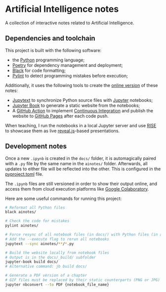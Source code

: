 # Artificial Intelligence notes

A collection of interactive notes related to Artificial Intelligence.

## Dependencies and toolchain

This project is built with the following software:

- the [Python](https://www.python.org/) programming language;
- [Poetry](https://python-poetry.org/) for dependency management and deployment;
- [Black](https://github.com/psf/black) for code formatting;
- [Pylint](https://github.com/pylint-dev/pylint) to detect programming mistakes before execution;

Additionally, it uses the following tools to create the [online version](https://www.bpesquet.fr/ainotes) of these notes:

- [Jupytext](https://jupytext.readthedocs.io) to synchronize Python source files with [Jupyter](https://jupyter.org/) notebooks;
- [Jupyter Book](https://jupyterbook.org) to generate a static website from the notebooks;
- A [GitHub Action](.github/workflows/deploy.yaml) to implement [Continuous Integration](https://en.wikipedia.org/wiki/Continuous_integration) and publish the website to [GitHub Pages](https://pages.github.com/) after each code push.

When teaching, I run the notebooks in a local Jupyter server and use [RISE](https://rise.readthedocs.io) to showcase them as live [reveal.js](https://revealjs.com)-based presentations.

## Development notes

Once a new `.ipynb` is created in the `docs/` folder, it is automagically paired with a `.py` file by the same name in the `ainotes/` folder. Afterwards, all updates to either file will be reflected into the other. This is configured in the [pyproject.toml](pyproject.toml) file.

The `.ipynb` files are still versioned in order to show their output online, and access them from cloud execution platforms like [Google Colaboratory](https://colab.research.google.com/).

Here are some useful commands for running this project:

```bash
# Reformat all Python files
black ainotes/

# Check the code for mistakes
pylint ainotes/

# Force resync of all notebook files (in docs/) with Python files (in ainotes/)
# Add the --execute flag to rerun all notebooks
jupytext --sync ainotes/**/*.py

# Build the website locally from notebook files
# Output is in the docs/_build/ subfolder
jupyter-book build docs/
# Alternative command: jb build docs/

# Generate a PDF version of a chapter
# GIF files must be replaced by their static counterparts (PNG or JPG) in the notebook before launching this command
jupyter nbconvert --to PDF {notebook_file_name}
```
